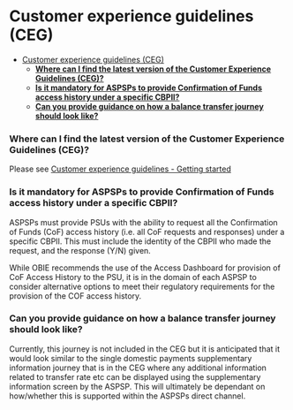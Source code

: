 # Customer experience guidelines (CEG)
- [Customer experience guidelines (CEG)](#customer-experience-guidelines-ceg)
    - [**Where can I find the latest version of the Customer Experience Guidelines (CEG)?**](#where-can-i-find-the-latest-version-of-the-customer-experience-guidelines-ceg)
    - [**Is it mandatory for ASPSPs to provide Confirmation of Funds access history under a specific CBPII?**](#is-it-mandatory-for-aspsps-to-provide-confirmation-of-funds-access-history-under-a-specific-cbpii)
    - [**Can you provide guidance on how a balance transfer journey should look like?**](#can-you-provide-guidance-on-how-a-balance-transfer-journey-should-look-like)

<!-- /TOC -->

### **Where can I find the latest version of the Customer Experience Guidelines (CEG)?**

Please see <a href="https://standards.openbanking.org.uk/get-started/" class="external-link" rel="nofollow">Customer experience guidelines - Getting started</a>

### **Is it mandatory for ASPSPs to provide Confirmation of Funds access history under a specific CBPII?**

ASPSPs must provide PSUs with the ability to request all the Confirmation of Funds (CoF) access history (i.e. all CoF requests and responses) under a specific CBPII.  This must include the identity of the CBPII who made the request, and the response (Y/N) given.

While OBIE recommends the use of the Access Dashboard for provision of CoF Access History to the PSU, it is in the domain of each ASPSP to consider alternative options to meet their regulatory requirements for the provision of the COF access history.

### **Can you provide guidance on how a balance transfer journey should look like?**

Currently, this journey is not included in the CEG but it is anticipated that it would look similar to the single domestic payments supplementary information journey that is in the CEG where any additional information related to transfer rate etc can be displayed using the supplementary information screen by the ASPSP. This will ultimately be dependant on how/whether this is supported within the ASPSPs direct channel.